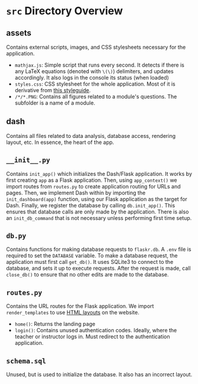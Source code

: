 # `src` Directory Overview
## assets
Contains external scripts, images, and CSS stylesheets necessary for the application.
- `mathjax.js`: Simple script that runs every second. It detects if there is any LaTeX equations (denoted with `\(\)`) delimiters, and updates accordingly. It also logs in the console its status (when loaded)
- `styles.css`: CSS stylesheet for the whole application. Most of it is derivative from [this styleguide](https://codepen.io/chriddyp/pen/bWLwgP).
- `/*/*.PNG`: Contains all figures related to a module's questions. The subfolder is a name of a module.
## dash
Contains all files related to data analysis, database access, rendering layout, etc. In essence, the heart of the app.
## `__init__.py`
Contains `init_app()` which initializes the Dash/Flask application. It works by first creating `app` as a Flask application. Then, using `app_context()` we import routes from `routes.py` to create application routing for URLs and pages. Then, we implement Dash within by importing the `init_dashboard(app)` function, using our Flask application as the target for Dash. Finally, we register the database by calling `db.init_app()`. This ensures that database calls are only made by the application. There is also an `init_db_command` that is not necessary unless performing first time setup.
## `db.py`
Contains functions for making database requests to `flaskr.db`. A `.env` file is required to set the `DATABASE` variable. To make a database request, the application must first call `get_db()`. It uses SQLite3 to connect to the database, and sets it up to execute requests. After the request is made, call `close_db()` to ensure that no other edits are made to the database.
## `routes.py`
Contains the URL routes for the Flask application. We import `render_templates` to use [HTML layouts](https://flask.palletsprojects.com/en/2.0.x/tutorial/templates/) on the website.
- `home()`: Returns the landing page
- `login()`: Contains unused authentication codes. Ideally, where the teacher or instructor logs in. Must redirect to the authentication application.
## `schema.sql`
Unused, but is used to initialize the database. It also has an incorrect layout.